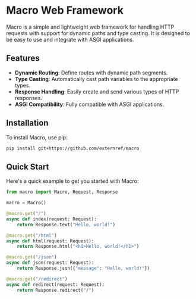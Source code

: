# Macro Web Framework

Macro is a simple and lightweight web framework for handling HTTP requests with support for dynamic paths and type casting. It is designed to be easy to use and integrate with ASGI applications.

## Features

- **Dynamic Routing**: Define routes with dynamic path segments.
- **Type Casting**: Automatically cast path variables to the appropriate types.
- **Response Handling**: Easily create and send various types of HTTP responses.
- **ASGI Compatibility**: Fully compatible with ASGI applications.

## Installation

To install Macro, use pip:

```sh
pip install git+https://github.com/externref/macro
```

## Quick Start

Here's a quick example to get you started with Macro:

```python
from macro import Macro, Request, Response 

macro = Macro()

@macro.get("/")
async def index(request: Request):
    return Response.text("Hello, world!")

@macro.get("/html")
async def html(request: Request):
    return Response.html("<h1>Hello, world!</h1>")

@macro.get("/json")
async def json(request: Request):
    return Response.json({"message": "Hello, world!"})

@macro.get("/redirect")
async def redirect(request: Request):
    return Response.redirect("/")

```

